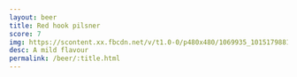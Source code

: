 ```yaml
---
layout: beer
title: Red hook pilsner
score: 7
img: https://scontent.xx.fbcdn.net/v/t1.0-0/p480x480/1069935_10151798817208745_1577449594_n.jpg?oh=05f13f80a9892d004f5165e0bf7cd354&oe=586AC7DB
desc: A mild flavour
permalink: /beer/:title.html
---
```

